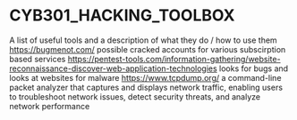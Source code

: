 # CYB301_HACKING_TOOLBOX
A list of useful tools and a description of what they do / how to use them
https://bugmenot.com/ possible cracked accounts for various subscirption based services
https://pentest-tools.com/information-gathering/website-reconnaissance-discover-web-application-technologies looks for bugs and looks at websites for malware 
https://www.tcpdump.org/   a command-line packet analyzer that captures and displays network traffic, enabling users to troubleshoot network issues, detect security threats, and analyze network performance
